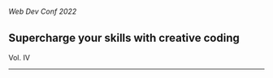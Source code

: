 <!-- .slide: class="title-slide" data-background-color="var(--selective)" -->

###### Web Dev Conf 2022
## Supercharge your skills with creative coding
<div class="volume-title">Vol. IV</div>

---
<!-- End Slide -->